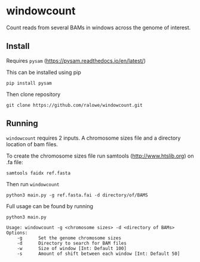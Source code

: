 # windowcount
Count reads from several BAMs in windows across the genome of interest.

## Install

Requires `pysam` (https://pysam.readthedocs.io/en/latest/)

This can be installed using pip

`pip install pysam`

Then clone repository

`git clone https://github.com/ralowe/windowcount.git`

## Running 

`windowcount` requires 2 inputs. A chromosome sizes file and a directory location of bam files.

To create the chromosome sizes file run samtools (http://www.htslib.org) on .fa file:

`samtools faidx ref.fasta`

Then run `windowcount`

`python3 main.py -g ref.fasta.fai -d directory/of/BAMS`

Full usage can be found by running

`python3 main.py`

```
Usage: windowcount -g <chromosome sizes> -d <directory of BAMs>
Options:
	-g		Set the genome chromosome sizes
	-d		Directory to search for BAM files
	-w		Size of window [Int: Default 100]
	-s		Amount of shift between each window [Int: Default 50]
```


